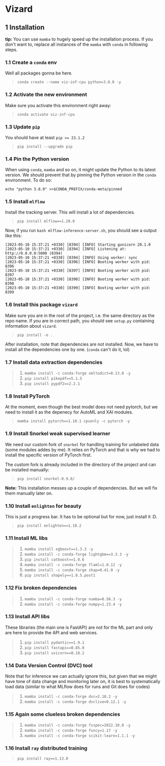 # Vizard

## 1 Installation

**tip:** You can use `mamba` to hugely speed up the installation process. If you don't want to, replace all instances of the `mamba` with `conda` in following steps.

### 1.1 Create a `conda` env

Well all packages gonna be here.
>`conda create --name viz-inf-cpu python=3.8.0 -y`

### 1.2 Activate the new environment

Make sure you activate this environment right away:
>`conda activate viz-inf-cpu`

### 1.3 Update `pip`

You should have at least `pip >= 23.1.2`
>`pip install --upgrade pip`

### 1.4 Pin the Python version

When using `conda`, `mamba` and so on, it might update the Python to its latest version. We should prevent that by pinning the Python version in the `conda` environment. To do so:

`echo "python 3.8.0" >>$CONDA_PREFIX/conda-meta/pinned`

### 1.5 Install `mlflow`

Install the tracking server. This will install a lot of dependencies.
>`pip install mlflow==1.28.0`

Now, if you run `bash mlflow-inference-server.sh`, you should see a output like this:

```shell
[2023-05-10 15:37:21 +0330] [8394] [INFO] Starting gunicorn 20.1.0
[2023-05-10 15:37:21 +0330] [8394] [INFO] Listening at: http://0.0.0.0:5000 (8394)
[2023-05-10 15:37:21 +0330] [8394] [INFO] Using worker: sync
[2023-05-10 15:37:21 +0330] [8396] [INFO] Booting worker with pid: 8396
[2023-05-10 15:37:21 +0330] [8397] [INFO] Booting worker with pid: 8397
[2023-05-10 15:37:21 +0330] [8398] [INFO] Booting worker with pid: 8398
[2023-05-10 15:37:21 +0330] [8399] [INFO] Booting worker with pid: 8399
```

### 1.6 Install this package `vizard`

Make sure you are in the root of the project, i.e. the same directory as the repo name. If you are in correct path, you should see `setup.py` containing information about `vizard`.
>`pip install -e .`

After installation, note that dependencies are not installed. Now, we have to install all the dependencies one by one. (`conda` can't do it, lol)

### 1.7 Install data extraction dependencies

>1. `mamba install -c conda-forge xmltodict=0.13.0 -y`
>2. `pip install pikepdf==5.1.5`
>3. `pip install pypdf2==2.2.1`

### 1.8 Install PyTorch

At the moment, even though the best model does not need pytorch, but we need to install it as the depenecy for AutoML and XAI modules.
>`mamba install pytorch==1.10.1 cpuonly -c pytorch -y`

### 1.9 Install Snorkel weak supervised learner

We need our custom fork of `snorkel` for handling training for unlabeled data (some modules addes by me). It relies on PyTorch and that is why we had to install the specific version of PyTorch first.

The custom fork is already included in the directory of the project and can be installed manually:
>`pip install snorkel-0.9.8/`

**Note:** This installation messes up a couple of dependencies. But we will fix them manually later on.

### 1.10 Install `enlighten` for beauty

This is just a progress bar. It has to be optional but for now, just install it :D.
>`pip install enlighten==1.10.2`

### 1.11 Install ML libs

>1. `mamba install xgboost==1.3.3 -y`
>2. `mamba install -c conda-forge lightgbm==3.3.3 -y`
>3. `pip install catboost==1.0.6`
>4. `mamba install -c conda-forge flaml=1.0.12 -y`
>5. `mamba install -c conda-forge shap=0.41.0 -y`
>6. `pip install shapely==1.8.5.post1`

### 1.12 Fix broken dependencies

>1. `mamba install -c conda-forge numba=0.56.3 -y`
>2. `mamba install -c conda-forge numpy=1.23.4 -y`

### 1.13 Install API libs

These libraries (the main one is FastAPI) are not for the ML part and only are here to provide the API and web services.

>1. `pip install pydantic==1.9.1`
>2. `pip install fastapi==0.85.0`
>3. `pip install uvicorn==0.18.2`

### 1.14 Data Version Control (DVC) tool

Note that for inference we can actually ignore this, but given that we might have tone of data change and monitoring later on, it is best to systematically load data (similar to what MLflow does for runs and Git does for codes)

>1. `mamba install -c conda-forge dvc=2.10.2 -y`
>2. `mamba install -c conda-forge dvclive=0.12.1 -y`

### 1.15 Again some clueless broken dependencies

>1. `mamba install -c conda-forge fsspec=2022.10.0 -y`
>2. `mamba install -c conda-forge funcy=1.17 -y`
>3. `mamba install -c conda-forge scikit-learn=1.1.1 -y`

### 1.16 Install `ray` distributed training

>`pip install ray==1.13.0`
